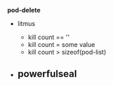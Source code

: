 **pod-delete**
- litmus
    - kill count == ''
    - kill count = some value
    - kill count > sizeof(pod-list)
    
- powerfulseal
    - 
    
